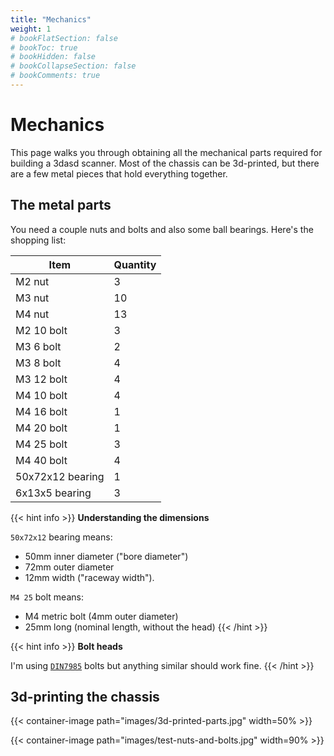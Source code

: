 ```yaml
---
title: "Mechanics"
weight: 1
# bookFlatSection: false
# bookToc: true
# bookHidden: false
# bookCollapseSection: false
# bookComments: true
---
```


# Mechanics

This page walks you through obtaining all the mechanical parts required for
building a 3dasd scanner. Most of the chassis can be 3d-printed, but there are
a few metal pieces that hold everything together.

## The metal parts

You need a couple nuts and bolts and also some ball bearings. Here's the
shopping list:

| Item              | Quantity |
|-------------------|------|
| M2 nut            | 3  |
| M3 nut            | 10 |
| M4 nut            | 13 |
| M2 10 bolt        | 3 |
| M3 6 bolt         | 2 |
| M3 8 bolt         | 4 |
| M3 12 bolt        | 4 |
| M4 10 bolt        | 4 |
| M4 16 bolt        | 1 |
| M4 20 bolt        | 1 |
| M4 25 bolt        | 3 |
| M4 40 bolt        | 4 |
| 50x72x12 bearing  | 1 |
| 6x13x5 bearing    | 3 |

{{< hint info >}}
**Understanding the dimensions**

`50x72x12` bearing means:
- 50mm inner diameter ("bore diameter")
- 72mm outer diameter
- 12mm width ("raceway width").

`M4 25` bolt means:
- M4 metric bolt (4mm outer diameter)
- 25mm long (nominal length, without the head)
{{< /hint >}}

{{< hint info >}}
**Bolt heads**

I'm using [`DIN7985`](https://www.fasteners.eu/standards/DIN/7985/) bolts but
anything similar should work fine.
{{< /hint >}}

## 3d-printing the chassis

{{< container-image path="images/3d-printed-parts.jpg" width=50% >}}

{{< container-image path="images/test-nuts-and-bolts.jpg" width=90% >}}